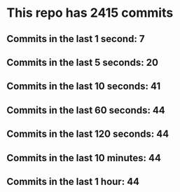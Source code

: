 # This repo has 2415 commits

## Commits in the last 1 second: 7
## Commits in the last 5 seconds: 20
## Commits in the last 10 seconds: 41
## Commits in the last 60 seconds: 44
## Commits in the last 120 seconds: 44
## Commits in the last 10 minutes: 44
## Commits in the last 1 hour: 44

